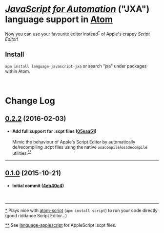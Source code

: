 # [_JavaScript for Automation_](https://developer.apple.com/library/mac/releasenotes/InterapplicationCommunication/RN-JavaScriptForAutomation/Articles/Introduction.html) ("JXA") language support in [Atom](https://atom.io)

Now you can use your favourite editor instead<sup id="R1">[*](#F1)</sup> of Apple's crappy _Script Editor_!

## Install
`apm install language-javascript-jxa` or search "jxa" under packages within Atom.

<br>

# Change Log

## [0.2.2](https://github.com/danielbayley/atom-language-javascript-jxa/tree/v0.2.2) (2016-02-03)  

+ #### Add full support for .scpt files ([05eaa51](https://github.com/danielbayley/atom-language-javascript-jxa/commit/05eaa51))

  Mimic the behaviour of Apple's Script Editor by automatically de/recompiling .scpt files using the native `osacompile`/`osadecompile` utilities.<sup id="R2">[**](#F2)</sup>

---

## [0.1.0](https://github.com/danielbayley/atom-language-javascript-jxa/tree/v0.1.0) (2015-10-21)  

+ #### Initial commit ([4eb40c4](https://github.com/danielbayley/atom-language-javascript-jxa/commit/4eb40c4))

  <br>

---

<a id="F1">[*](#R1)</a> Plays nice with [atom-script](https://atom.io/packages/script) (`apm install script`) to run your code directly (good riddance Script Editor…)

<a id="F2">[**](#R2)</a> See [language-applescript](https://atom.io/packages/language-applescript) for AppleScript .scpt files.
